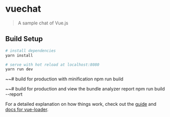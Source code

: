 # vuechat

> A sample chat of Vue.js

## Build Setup

``` bash
# install dependencies
yarn install

# serve with hot reload at localhost:8080
yarn run dev

```
~~# build for production with minification
npm run build

~~# build for production and view the bundle analyzer report
npm run build --report

For a detailed explanation on how things work, check out the [guide](http://vuejs-templates.github.io/webpack/) and [docs for vue-loader](http://vuejs.github.io/vue-loader).
